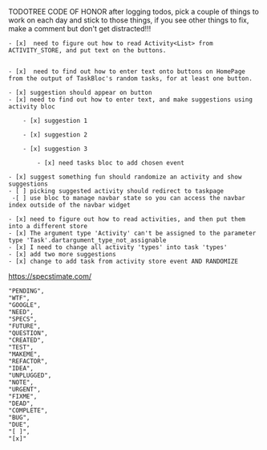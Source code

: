 TODOTREE CODE OF HONOR after logging todos, pick a couple of things to work on each day and stick to those things, if you see other things to fix, make a comment but don't get distracted!!!




    - [x]  need to figure out how to read Activity<List> from ACTIVITY_STORE, and put text on the buttons. 
    

    - [x]  need to find out how to enter text onto buttons on HomePage from the output of TaskBloc's random tasks, for at least one button.

    - [x] suggestion should appear on button
    - [x] need to find out how to enter text, and make suggestions using activity bloc

        - [x] suggestion 1

        - [x] suggestion 2

        - [x] suggestion 3

            - [x] need tasks bloc to add chosen event

    - [x] suggest something fun should randomize an activity and show suggestions
    - [ ] picking suggested activity should redirect to taskpage
     -[ ] use bloc to manage navbar state so you can access the navbar index outside of the navbar widget

    - [x] need to figure out how to read activities, and then put them into a different store
    - [x] The argument type 'Activity' can't be assigned to the parameter type 'Task'.dartargument_type_not_assignable
    - [x] I need to change all activity 'types' into task 'types'
    - [x] add two more suggestions
    - [x] change to add task from activity store event AND RANDOMIZE




https://specstimate.com/


    "PENDING",
    "WTF",
    "GOOGLE",
    "NEED",
    "SPECS",
    "FUTURE",
    "QUESTION",
    "CREATED",
    "TEST",
    "MAKEME",
    "REFACTOR",
    "IDEA",
    "UNPLUGGED",
    "NOTE",
    "URGENT",
    "FIXME",
    "DEAD",
    "COMPLETE",
    "BUG",
    "DUE",
    "[ ]",
    "[x]"
